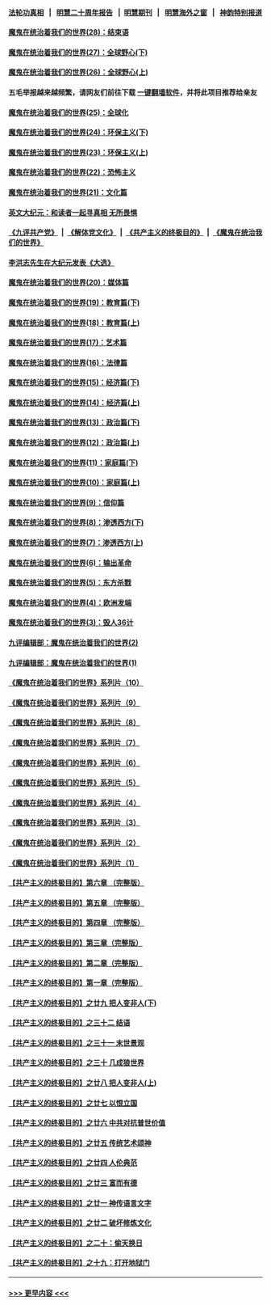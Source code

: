 #### [法轮功真相](https://github.com/gfw-breaker/truth/blob/master/README.md?t=0) &nbsp;&nbsp;|&nbsp;&nbsp; [明慧二十周年报告](https://github.com/gfw-breaker/mh-reports/blob/master/README.md?t=0) &nbsp;&nbsp;|&nbsp;&nbsp;[明慧期刊](https://github.com/gfw-breaker/mh-qikan) &nbsp;&nbsp;|&nbsp;&nbsp; [明慧海外之窗](https://github.com/gfw-breaker/mh-news/blob/master/README.md?t=0) &nbsp;&nbsp;|&nbsp;&nbsp; [神韵特别报道](https://github.com/gfw-breaker/mh-news/blob/master/shenyun.md?t=0)
#### [魔鬼在统治着我们的世界(28)：结束语](../pages/nsc422/n10936246.md?t=07061301) 
#### [魔鬼在统治着我们的世界(27)：全球野心(下)](../pages/nsc422/n10928319.md?t=07061301) 
#### [魔鬼在统治着我们的世界(26)：全球野心(上)](../pages/nsc422/n10900318.md?t=07061301) 
#### 五毛举报越来越频繁，请网友们前往下载 [一键翻墙软件](https://github.com/gfw-breaker/ssr-accounts)，并将此项目推荐给亲友
#### [魔鬼在统治着我们的世界(25)：全球化](../pages/nsc422/n10788205.md?t=07061301) 
#### [魔鬼在统治着我们的世界(24)：环保主义(下)](../pages/nsc422/n10695307.md?t=07061301) 
#### [魔鬼在统治着我们的世界(23)：环保主义(上)](../pages/nsc422/n10688613.md?t=07061301) 
#### [魔鬼在统治着我们的世界(22)：恐怖主义](../pages/nsc422/n10614727.md?t=07061301) 
#### [魔鬼在统治着我们的世界(21)：文化篇](../pages/nsc422/n10597706.md?t=07061301) 
#### [英文大纪元：和读者一起寻真相 无所畏惧](../pages/nsc422/n12542027.md?t=07061301) 
#### [《九评共产党》](https://github.com/begood0513/9ping.md/blob/master/README.md) &nbsp;|&nbsp; [《解体党文化》](../../../../jtdwh.md/blob/master/README.md)  &nbsp;|&nbsp; [《共产主义的终极目的》](../../../../gczydzjmd.md/blob/master/README.md) &nbsp;|&nbsp; [《魔鬼在统治我们的世界》](../../../../mgztzwmdsj.md/blob/master/README.md) 
#### [李洪志先生在大纪元发表《大选》](../pages/nsc422/n12534746.md?t=07061301) 
#### [魔鬼在统治着我们的世界(20)：媒体篇](../pages/nsc422/n10586579.md?t=07061301) 
#### [魔鬼在统治着我们的世界(19)：教育篇(下)](../pages/nsc422/n10564808.md?t=07061301) 
#### [魔鬼在统治着我们的世界(18)：教育篇(上)](../pages/nsc422/n10526970.md?t=07061301) 
#### [魔鬼在统治着我们的世界(17)：艺术篇](../pages/nsc422/n10499093.md?t=07061301) 
#### [魔鬼在统治着我们的世界(16)：法律篇](../pages/nsc422/n10485969.md?t=07061301) 
#### [魔鬼在统治着我们的世界(15)：经济篇(下)](../pages/nsc422/n10469975.md?t=07061301) 
#### [魔鬼在统治着我们的世界(14)：经济篇(上)](../pages/nsc422/n10457370.md?t=07061301) 
#### [魔鬼在统治着我们的世界(13)：政治篇(下)](../pages/nsc422/n10448270.md?t=07061301) 
#### [魔鬼在统治着我们的世界(12)：政治篇(上)](../pages/nsc422/n10444576.md?t=07061301) 
#### [魔鬼在统治着我们的世界(11)：家庭篇(下)](../pages/nsc422/n10440961.md?t=07061301) 
#### [魔鬼在统治着我们的世界(10)：家庭篇(上)](../pages/nsc422/n10435448.md?t=07061301) 
#### [魔鬼在统治着我们的世界(9)：信仰篇](../pages/nsc422/n10432159.md?t=07061301) 
#### [魔鬼在统治着我们的世界(8)：渗透西方(下)](../pages/nsc422/n10429603.md?t=07061301) 
#### [魔鬼在统治着我们的世界(7)：渗透西方(上)](../pages/nsc422/n10426013.md?t=07061301) 
#### [魔鬼在统治着我们的世界(6)：输出革命](../pages/nsc422/n10421536.md?t=07061301) 
#### [魔鬼在统治着我们的世界(5)：东方杀戮](../pages/nsc422/n10417707.md?t=07061301) 
#### [魔鬼在统治着我们的世界(4)：欧洲发端](../pages/nsc422/n10414890.md?t=07061301) 
#### [魔鬼在统治着我们的世界(3)：毁人36计](../pages/nsc422/n10411583.md?t=07061301) 
#### [九评编辑部：魔鬼在统治着我们的世界(2)](../pages/nsc422/n10410036.md?t=07061301) 
#### [九评编辑部：魔鬼在统治着我们的世界(1)](../pages/nsc422/n10406825.md?t=07061301) 
#### [《魔鬼在统治着我们的世界》系列片（10）](../pages/nsc422/n12292670.md?t=07061301) 
#### [《魔鬼在统治着我们的世界》系列片（9）](../pages/nsc422/n12290859.md?t=07061301) 
#### [《魔鬼在统治着我们的世界》系列片（8）](../pages/nsc422/n12287445.md?t=07061301) 
#### [《魔鬼在统治着我们的世界》系列片（7）](../pages/nsc422/n12283425.md?t=07061301) 
#### [《魔鬼在统治着我们的世界》系列片（6）](../pages/nsc422/n12282314.md?t=07061301) 
#### [《魔鬼在统治着我们的世界》系列片（5）](../pages/nsc422/n12281419.md?t=07061301) 
#### [《魔鬼在统治着我们的世界》系列片（4）](../pages/nsc422/n12274024.md?t=07061301) 
#### [《魔鬼在统治着我们的世界》系列片（3）](../pages/nsc422/n12271322.md?t=07061301) 
#### [《魔鬼在统治着我们的世界》系列片（2）](../pages/nsc422/n12269049.md?t=07061301) 
#### [《魔鬼在统治着我们的世界》系列片（1）](../pages/nsc422/n12267575.md?t=07061301) 
#### [【共产主义的终极目的】第六章 （完整版）](../pages/nsc422/n11428913.md?t=07061301) 
#### [【共产主义的终极目的】第五章 （完整版）](../pages/nsc422/n11428912.md?t=07061301) 
#### [【共产主义的终极目的】第四章 （完整版）](../pages/nsc422/n11428907.md?t=07061301) 
#### [【共产主义的终极目的】第三章（完整版）](../pages/nsc422/n11428848.md?t=07061301) 
#### [【共产主义的终极目的】第二章（完整版）](../pages/nsc422/n11428831.md?t=07061301) 
#### [【共产主义的终极目的】第一章（完整版）](../pages/nsc422/n11417651.md?t=07061301) 
#### [【共产主义的终极目的】之廿九 把人变非人(下)](../pages/nsc422/n11344140.md?t=07061301) 
#### [【共产主义的终极目的】之三十二 结语](../pages/nsc422/n11360535.md?t=07061301) 
#### [【共产主义的终极目的】之三十一 末世景观](../pages/nsc422/n11351129.md?t=07061301) 
#### [【共产主义的终极目的】之三十 几成狼世界](../pages/nsc422/n11348280.md?t=07061301) 
#### [【共产主义的终极目的】之廿八 把人变非人(上)](../pages/nsc422/n11340492.md?t=07061301) 
#### [【共产主义的终极目的】之廿七 以恨立国](../pages/nsc422/n11336944.md?t=07061301) 
#### [【共产主义的终极目的】之廿六 中共对抗普世价值](../pages/nsc422/n11324785.md?t=07061301) 
#### [【共产主义的终极目的】之廿五 传统艺术颂神](../pages/nsc422/n11296396.md?t=07061301) 
#### [【共产主义的终极目的】之廿四 人伦典范](../pages/nsc422/n11296397.md?t=07061301) 
#### [【共产主义的终极目的】之廿三 富而有德](../pages/nsc422/n11283598.md?t=07061301) 
#### [【共产主义的终极目的】之廿一 神传语言文字](../pages/nsc422/n11263265.md?t=07061301) 
#### [【共产主义的终极目的】之廿二 破坏修炼文化](../pages/nsc422/n11245728.md?t=07061301) 
#### [【共产主义的终极目的】之二十：偷天换日](../pages/nsc422/n11238846.md?t=07061301) 
#### [【共产主义的终极目的】之十九：打开地狱门](../pages/nsc422/n11206376.md?t=07061301) 

----
#### [ >>> 更早内容 <<< ](../indexes/nsc422-earlier.md)
